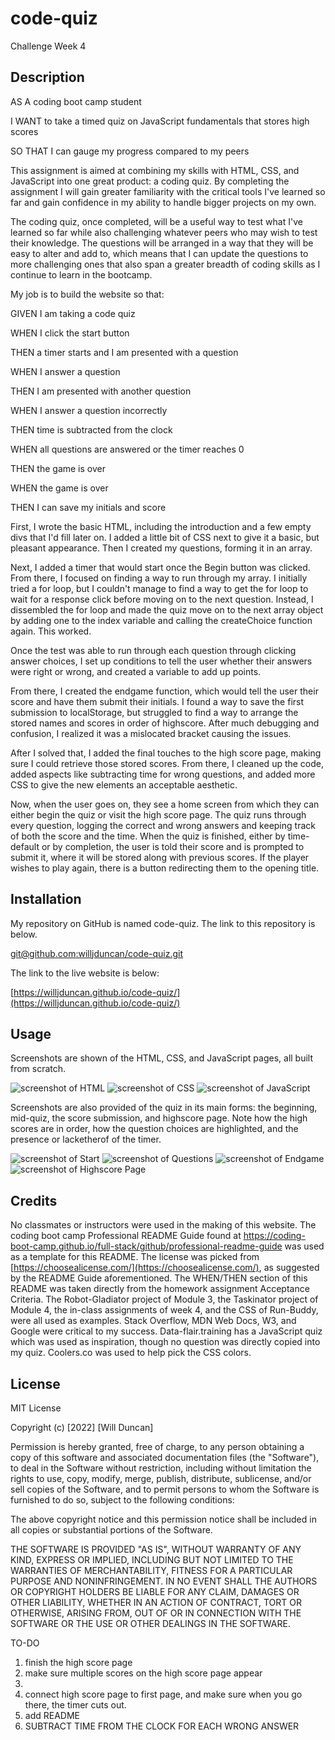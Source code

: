 # code-quiz
Challenge Week 4

## Description

AS A coding boot camp student

I WANT to take a timed quiz on JavaScript fundamentals that stores high scores

SO THAT I can gauge my progress compared to my peers

This assignment is aimed at combining my skills with HTML, CSS, and JavaScript into one great product: a coding quiz. By completing the assignment I will gain greater familiarity with the critical tools I've learned so far and gain confidence in my ability to handle bigger projects on my own. 

The coding quiz, once completed, will be a useful way to test what I've learned so far while also challenging whatever peers who may wish to test their knowledge. The questions will be arranged in a way that they will be easy to alter and add to, which means that I can update the questions to more challenging ones that also span a greater breadth of coding skills as I continue to learn in the bootcamp.

My job is to build the website so that:

GIVEN I am taking a code quiz

WHEN I click the start button

THEN a timer starts and I am presented with a question

WHEN I answer a question

THEN I am presented with another question

WHEN I answer a question incorrectly

THEN time is subtracted from the clock

WHEN all questions are answered or the timer reaches 0

THEN the game is over

WHEN the game is over

THEN I can save my initials and score

First, I wrote the basic HTML, including the introduction and a few empty divs that I'd fill later on. I added a little bit of CSS next to give it a basic, but pleasant appearance. Then I created my questions, forming it in an array. 

Next, I added a timer that would start once the Begin button was clicked. From there, I focused on finding a way to run through my array. I initially tried a for loop, but I couldn't manage to find a way to get the for loop to wait for a response click before moving on to the next question. Instead, I dissembled the for loop and made the quiz move on to the next array object by adding one to the index variable and calling the createChoice function again. This worked. 

Once the test was able to run through each question through clicking answer choices, I set up conditions to tell the user whether their answers were right or wrong, and created a variable to add up points. 

From there, I created the endgame function, which would tell the user their score and have them submit their initials. I found a way to save the first submission to localStorage, but struggled to find a way to arrange the stored names and scores in order of highscore. After much debugging and confusion, I realized it was a mislocated bracket causing the issues. 

After I solved that, I added the final touches to the high score page, making sure I could retrieve those stored scores. From there, I cleaned up the code, added aspects like subtracting time for wrong questions, and added more CSS to give the new elements an acceptable aesthetic. 


Now, when the user goes on, they see a home screen from which they can either begin the quiz or visit the high score page. The quiz runs through every question, logging the correct and wrong answers and keeping track of both the score and the time. When the quiz is finished, either by time-default or by completion, the user is told their score and is prompted to submit it, where it will be stored along with previous scores. If the player wishes to play again, there is a button redirecting them to the opening title.  


## Installation

My repository on GitHub is named code-quiz. The link to this repository is below.

[git@github.com:willjduncan/code-quiz.git](git@github.com:willjduncan/code-quiz.git)


The link to the live website is below: 

[https://willjduncan.github.io/code-quiz/](https://willjduncan.github.io/code-quiz/)


## Usage

Screenshots are shown of the HTML, CSS, and JavaScript pages, all built from scratch. 

![screenshot of HTML](/assets/images/Screenshot-HTML.png)
![screenshot of CSS](/assets/images/Screenshot-CSS.png)
![screenshot of JavaScript](/assets/images/Screenshot-JavaScript.png)


Screenshots are also provided of the quiz in its main forms: the beginning, mid-quiz, the score submission, and highscore page. Note how the high scores are in order, how the question choices are highlighted, and the presence or lacketherof of the timer.

![screenshot of Start](/assets/images/Screenshot-Intro.png)
![screenshot of Questions](/assets/images/Screenshot-Question.png)
![screenshot of Endgame](/assets/images/Screenshot-Endgame.png)
![screenshot of Highscore Page](/assets/images/Screenshot-Highscore.png)

## Credits

No classmates or instructors were used in the making of this website. The coding boot camp Professional README Guide found at https://coding-boot-camp.github.io/full-stack/github/professional-readme-guide was used as a template for this README. The license was picked from [https://choosealicense.com/](https://choosealicense.com/), as suggested by the README Guide aforementioned. The WHEN/THEN section of this README was taken directly from the homework assignment Acceptance Criteria. The Robot-Gladiator project of Module 3, the Taskinator project of Module 4, the in-class assignments of week 4, and the CSS of Run-Buddy, were all used as examples. Stack Overflow, MDN Web Docs, W3, and Google were critical to my success. Data-flair.training has a JavaScript quiz which was used as inspiration, though no question was directly copied into my quiz. Coolers.co was used to help pick the CSS colors. 

## License

MIT License

Copyright (c) [2022] [Will Duncan]

Permission is hereby granted, free of charge, to any person obtaining a copy
of this software and associated documentation files (the "Software"), to deal
in the Software without restriction, including without limitation the rights
to use, copy, modify, merge, publish, distribute, sublicense, and/or sell
copies of the Software, and to permit persons to whom the Software is
furnished to do so, subject to the following conditions:

The above copyright notice and this permission notice shall be included in all
copies or substantial portions of the Software.

THE SOFTWARE IS PROVIDED "AS IS", WITHOUT WARRANTY OF ANY KIND, EXPRESS OR
IMPLIED, INCLUDING BUT NOT LIMITED TO THE WARRANTIES OF MERCHANTABILITY,
FITNESS FOR A PARTICULAR PURPOSE AND NONINFRINGEMENT. IN NO EVENT SHALL THE
AUTHORS OR COPYRIGHT HOLDERS BE LIABLE FOR ANY CLAIM, DAMAGES OR OTHER
LIABILITY, WHETHER IN AN ACTION OF CONTRACT, TORT OR OTHERWISE, ARISING FROM,
OUT OF OR IN CONNECTION WITH THE SOFTWARE OR THE USE OR OTHER DEALINGS IN THE
SOFTWARE.





TO-DO
1. finish the high score page
2. make sure multiple scores on the high score page appear
3. 
9. connect high score page to first page, and make sure when you go there, the timer cuts out.
10. add README
11. SUBTRACT TIME FROM THE CLOCK FOR EACH WRONG ANSWER

